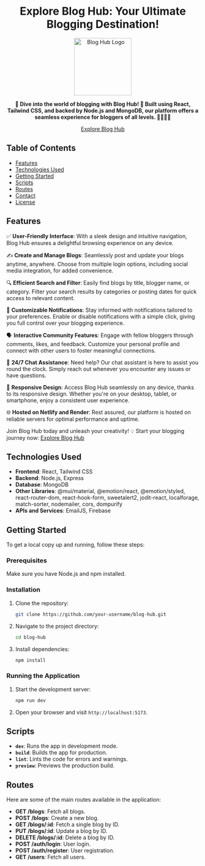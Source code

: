 <h1 align="center">Explore Blog Hub: Your Ultimate Blogging Destination!</h1>

<p align="center">
  <img src="https://i.postimg.cc/LsKz6Q6W/logo.png" alt="Blog Hub Logo" width="150">
</p>

<p align="center">
  <strong>🚀 Dive into the world of blogging with Blog Hub! 📝 Built using React, Tailwind CSS, and backed by Node.js and MongoDB, our platform offers a seamless experience for bloggers of all levels. 👩‍💻👨‍💻</strong>
</p>

<p align="center">
  <a href="https://blog-hub-69.netlify.app/">Explore Blog Hub</a>
</p>

## Table of Contents
- [Features](#features)
- [Technologies Used](#technologies-used)
- [Getting Started](#getting-started)
- [Scripts](#scripts)
- [Routes](#routes)
- [Contact](#contact)
- [License](#license)

## Features
✅ **User-Friendly Interface**: With a sleek design and intuitive navigation, Blog Hub ensures a delightful browsing experience on any device.

✍️ **Create and Manage Blogs**: Seamlessly post and update your blogs anytime, anywhere. Choose from multiple login options, including social media integration, for added convenience.

🔍 **Efficient Search and Filter**: Easily find blogs by title, blogger name, or category. Filter your search results by categories or posting dates for quick access to relevant content.

🔔 **Customizable Notifications**: Stay informed with notifications tailored to your preferences. Enable or disable notifications with a simple click, giving you full control over your blogging experience.

🗣️ **Interactive Community Features**: Engage with fellow bloggers through comments, likes, and feedback. Customize your personal profile and connect with other users to foster meaningful connections.

💬 **24/7 Chat Assistance**: Need help? Our chat assistant is here to assist you round the clock. Simply reach out whenever you encounter any issues or have questions.

📱 **Responsive Design**: Access Blog Hub seamlessly on any device, thanks to its responsive design. Whether you're on your desktop, tablet, or smartphone, enjoy a consistent user experience.

🌐 **Hosted on Netlify and Render**: Rest assured, our platform is hosted on reliable servers for optimal performance and uptime.

Join Blog Hub today and unleash your creativity! 💡 Start your blogging journey now: [Explore Blog Hub](https://blog-hub-69.netlify.app/)

## Technologies Used
- **Frontend**: React, Tailwind CSS
- **Backend**: Node.js, Express
- **Database**: MongoDB
- **Other Libraries**: @mui/material, @emotion/react, @emotion/styled, react-router-dom, react-hook-form, sweetalert2, jodit-react, localforage, match-sorter, nodemailer, cors, dompurify
- **APIs and Services**: EmailJS, Firebase

## Getting Started
To get a local copy up and running, follow these steps:

### Prerequisites
Make sure you have Node.js and npm installed.

### Installation
1. Clone the repository:
   ```bash
   git clone https://github.com/your-username/blog-hub.git
   ```
2. Navigate to the project directory:
   ```bash
   cd blog-hub
   ```
3. Install dependencies:
   ```bash
   npm install
   ```

### Running the Application
1. Start the development server:
   ```bash
   npm run dev
   ```
2. Open your browser and visit `http://localhost:5173`.

## Scripts
- **`dev`**: Runs the app in development mode.
- **`build`**: Builds the app for production.
- **`lint`**: Lints the code for errors and warnings.
- **`preview`**: Previews the production build.

## Routes
Here are some of the main routes available in the application:

- **GET /blogs**: Fetch all blogs.
- **POST /blogs**: Create a new blog.
- **GET /blogs/:id**: Fetch a single blog by ID.
- **PUT /blogs/:id**: Update a blog by ID.
- **DELETE /blogs/:id**: Delete a blog by ID.
- **POST /auth/login**: User login.
- **POST /auth/register**: User registration.
- **GET /users**: Fetch all users.
